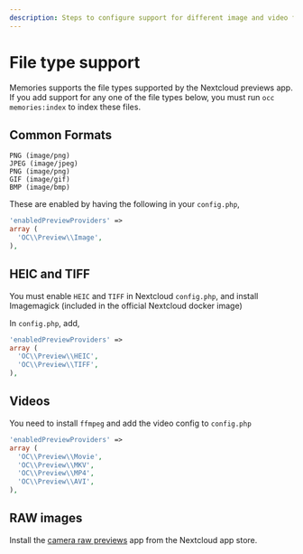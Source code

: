 ```yaml
---
description: Steps to configure support for different image and video formats
---
```


# File type support

Memories supports the file types supported by the Nextcloud previews app. If you add support for any one of the file types below, you must run `occ memories:index` to index these files.

## Common Formats

```
PNG (image/png)
JPEG (image/jpeg)
PNG (image/png)
GIF (image/gif)
BMP (image/bmp)
```

These are enabled by having the following in your `config.php`,

```php
'enabledPreviewProviders' =>
array (
  'OC\\Preview\\Image',
),
```

## HEIC and TIFF

You must enable `HEIC` and `TIFF` in Nextcloud `config.php`, and install Imagemagick (included in the official Nextcloud docker image)

In `config.php`, add,

```php
'enabledPreviewProviders' =>
array (
  'OC\\Preview\\HEIC',
  'OC\\Preview\\TIFF',
),
```

## Videos

You need to install `ffmpeg` and add the video config to `config.php`

```php
'enabledPreviewProviders' =>
array (
  'OC\\Preview\\Movie',
  'OC\\Preview\\MKV',
  'OC\\Preview\\MP4',
  'OC\\Preview\\AVI',
),
```

## RAW images

Install the [camera raw previews](https://github.com/ariselseng/camerarawpreviews) app from the Nextcloud app store.
